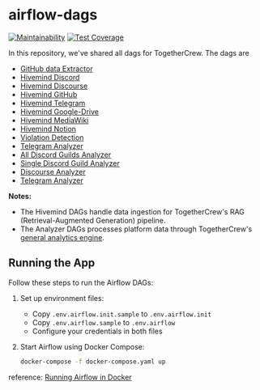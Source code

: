 # airflow-dags

[![Maintainability](https://api.codeclimate.com/v1/badges/50707624ef6029e39e6a/maintainability)](https://codeclimate.com/github/TogetherCrew/airflow-dags/maintainability)
[![Test Coverage](https://api.codeclimate.com/v1/badges/50707624ef6029e39e6a/test_coverage)](https://codeclimate.com/github/TogetherCrew/airflow-dags/test_coverage)

In this repository, we've shared all dags for TogetherCrew. The dags are

- [GitHub data Extractor](https://github.com/TogetherCrew/airflow-dags/blob/main/dags/github.py)
- [Hivemind Discord](https://github.com/TogetherCrew/airflow-dags/blob/main/dags/hivemind_discord_etl.py)
- [Hivemind Discourse](https://github.com/TogetherCrew/airflow-dags/blob/main/dags/hivemind_discourse_etl.py)
- [Hivemind GitHub](https://github.com/TogetherCrew/airflow-dags/blob/main/dags/hivemind_github_etl.py)
- [Hivemind Telegram](https://github.com/TogetherCrew/airflow-dags/blob/main/dags/hivemind_telegram_etl.py)
- [Hivemind Google-Drive](https://github.com/TogetherCrew/airflow-dags/blob/main/dags/hivemind_google_drive_etl.py)
- [Hivemind MediaWiki](https://github.com/TogetherCrew/airflow-dags/blob/main/dags/hivemind_mediawiki_etl.py)
- [Hivemind Notion](https://github.com/TogetherCrew/airflow-dags/blob/main/dags/hivemind_notion_etl.py)
- [Violation Detection](https://github.com/TogetherCrew/airflow-dags/blob/main/dags/violation_detection_etl.py)
- [Telegram Analyzer](https://github.com/TogetherCrew/airflow-dags/blob/main/dags/violation_detection_etl.py)
- [All Discord Guilds Analyzer](https://github.com/TogetherCrew/airflow-dags/blob/main/dags/all_discord_guilds_analyzer_etl.py)
- [Single Discord Guild Analyzer](https://github.com/TogetherCrew/airflow-dags/blob/main/dags/discord_guild_analyzer_etl.py)
- [Discourse Analyzer](https://github.com/TogetherCrew/airflow-dags/blob/main/dags/discourse_analyzer_etl.py)
- [Telegram Analyzer](https://github.com/TogetherCrew/airflow-dags/blob/main/dags/telegram_analyzer_etl.py)

**Notes:**

- The Hivemind DAGs handle data ingestion for TogetherCrew's RAG (Retrieval-Augmented Generation) pipeline.
- The Analyzer DAGs processes platform data through TogetherCrew's [general analytics engine](https://github.com/TogetherCrew/tc_analyzer_lib).

## Running the App

Follow these steps to run the Airflow DAGs:

1. Set up environment files:
   - Copy `.env.airflow.init.sample` to `.env.airflow.init`
   - Copy `.env.airflow.sample` to `.env.airflow`
   - Configure your credentials in both files

2. Start Airflow using Docker Compose:

   ```bash
   docker-compose -f docker-compose.yaml up
   ```

reference: [Running Airflow in Docker](https://airflow.apache.org/docs/apache-airflow/stable/howto/docker-compose/index.html)

